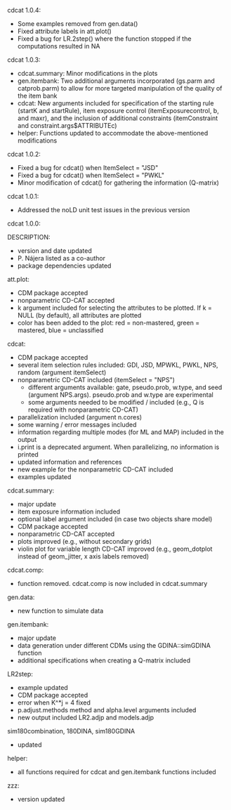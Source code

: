 cdcat 1.0.4:
* Some examples removed from gen.data()
* Fixed attribute labels in att.plot()
* Fixed a bug for LR.2step() where the function stopped if the computations resulted in NA

cdcat 1.0.3:
* cdcat.summary: Minor modifications in the plots
* gen.itembank: Two additional arguments incorporated (gs.parm and catprob.parm) to allow for more targeted manipulation of the quality of the item bank
* cdcat: New arguments included for specification of the starting rule (startK and startRule), item exposure control (itemExposurecontrol, b, and maxr), and the inclusion of additional constraints (itemConstraint and constraint.args$ATTRIBUTEc)
* helper: Functions updated to accommodate the above-mentioned modifications

cdcat 1.0.2:
* Fixed a bug for cdcat() when ItemSelect = "JSD"
* Fixed a bug for cdcat() when ItemSelect = "PWKL"
* Minor modification of cdcat() for gathering the information (Q-matrix)

cdcat 1.0.1:
* Addressed the noLD unit test issues in the previous version

cdcat 1.0.0:

DESCRIPTION:
* version and date updated
* P. Nájera listed as a co-author
* package dependencies updated

att.plot:
* CDM package accepted
* nonparametric CD-CAT accepted
* k argument included for selecting the attributes to be plotted. If k = NULL (by default), all attributes are plotted
* color has been added to the plot: red = non-mastered, green = mastered, blue = unclassified

cdcat: 
* CDM package accepted
* several item selection rules included: GDI, JSD, MPWKL, PWKL, NPS, random (argument itemSelect)
* nonparametric CD-CAT included (itemSelect = "NPS")
	* different arguments available: gate, pseudo.prob, w.type, and seed (argument NPS.args). pseudo.prob and w.type are experimental
	* some arguments needed to be modified / included (e.g., Q is required with nonparametric CD-CAT)
* parallelization included (argument n.cores)
* some warning / error messages included
* information regarding multiple modes (for ML and MAP) included in the output
* i.print is a deprecated argument. When parallelizing, no information is printed
* updated information and references
* new example for the nonparametric CD-CAT included
* examples updated 

cdcat.summary:
* major update
* item exposure information included
* optional label argument included (in case two objects share model)
* CDM package accepted
* nonparametric CD-CAT accepted
* plots improved (e.g., without secondary grids)
* violin plot for variable length CD-CAT improved (e.g., geom_dotplot instead of geom_jitter, x axis labels removed)

cdcat.comp:
* function removed. cdcat.comp is now included in cdcat.summary

gen.data:
* new function to simulate data

gen.itembank:
* major update
* data generation under different CDMs using the GDINA::simGDINA function
* additional specifications when creating a Q-matrix included 

LR2step:
* example updated
* CDM package accepted
* error when K^*j = 4 fixed
* p.adjust.methods method and alpha.level arguments included
* new output included LR2.adjp and models.adjp

sim180combination, 180DINA, sim180GDINA
* updated

helper:
* all functions required for cdcat and gen.itembank functions included

zzz:
* version updated
